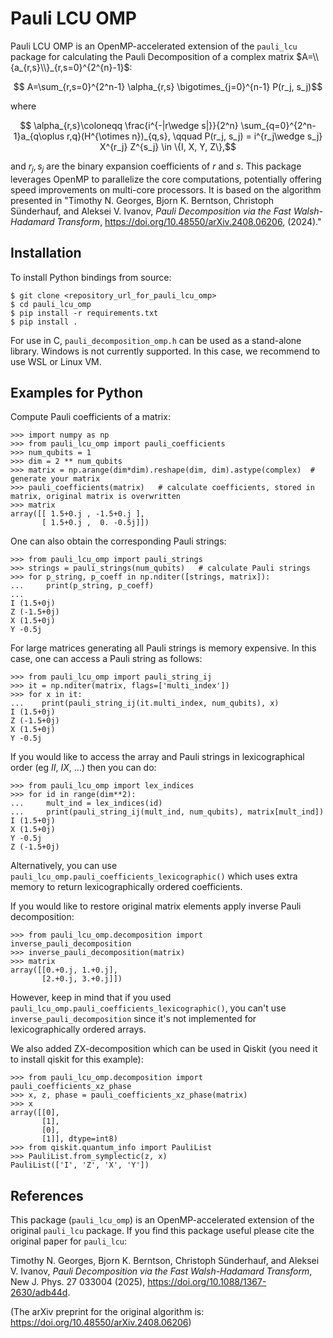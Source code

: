 # Pauli LCU OMP

Pauli LCU OMP is an OpenMP-accelerated extension of the `pauli_lcu` package for calculating the Pauli Decomposition of a complex matrix $`A=\\{a_{r,s}\\}_{r,s=0}^{2^{n}-1}`$:

```math
    A=\sum_{r,s=0}^{2^n-1} \alpha_{r,s} \bigotimes_{j=0}^{n-1} P(r_j, s_j)
```

where

```math
    \alpha_{r,s}\coloneqq \frac{i^{-|r\wedge s|}}{2^n} \sum_{q=0}^{2^n-1}a_{q\oplus r,q}(H^{\otimes n})_{q,s}, \qquad P(r_j, s_j) = i^{r_j\wedge s_j} X^{r_j} Z^{s_j} \in \{I, X, Y, Z\},
```

and $r_j, s_j$ are the binary expansion coefficients of $r$ and $s$.
This package leverages OpenMP to parallelize the core computations, potentially offering speed improvements on multi-core processors. It is based on the algorithm presented in "Timothy N. Georges, Bjorn K. Berntson, Christoph Sünderhauf, and Aleksei V. Ivanov, _Pauli Decomposition via the Fast Walsh-Hadamard Transform_, https://doi.org/10.48550/arXiv.2408.06206, (2024)."

## Installation
To install Python bindings from source:

    $ git clone <repository_url_for_pauli_lcu_omp> 
    $ cd pauli_lcu_omp
    $ pip install -r requirements.txt
    $ pip install .

For use in C, `pauli_decomposition_omp.h` can be used as a stand-alone library. 
Windows is not currently supported. In this case, we recommend to use WSL or Linux VM.

##  Examples for Python

Compute Pauli coefficients of a matrix:
```pycon
>>> import numpy as np
>>> from pauli_lcu_omp import pauli_coefficients
>>> num_qubits = 1
>>> dim = 2 ** num_qubits
>>> matrix = np.arange(dim*dim).reshape(dim, dim).astype(complex)  # generate your matrix
>>> pauli_coefficients(matrix)   # calculate coefficients, stored in matrix, original matrix is overwritten
>>> matrix
array([[ 1.5+0.j , -1.5+0.j ],
       [ 1.5+0.j ,  0. -0.5j]])
```

One can also obtain the corresponding Pauli strings:
```pycon
>>> from pauli_lcu_omp import pauli_strings
>>> strings = pauli_strings(num_qubits)   # calculate Pauli strings
>>> for p_string, p_coeff in np.nditer([strings, matrix]):
...     print(p_string, p_coeff)
...
I (1.5+0j)
Z (-1.5+0j)
X (1.5+0j)
Y -0.5j
```

For large matrices generating all Pauli strings is memory expensive. In this case, one can access a Pauli string as follows:

```pycon
>>> from pauli_lcu_omp import pauli_string_ij
>>> it = np.nditer(matrix, flags=['multi_index'])
>>> for x in it:
...    print(pauli_string_ij(it.multi_index, num_qubits), x)
I (1.5+0j)
Z (-1.5+0j)
X (1.5+0j)
Y -0.5j
```
If you would like to access the array and Pauli strings in lexicographical order (eg $II$, $IX$, ...) then you can do:

```pycon
>>> from pauli_lcu_omp import lex_indices
>>> for id in range(dim**2):
...     mult_ind = lex_indices(id)
...     print(pauli_string_ij(mult_ind, num_qubits), matrix[mult_ind])
I (1.5+0j)
X (1.5+0j)
Y -0.5j
Z (-1.5+0j)
```
Alternatively, you can use `pauli_lcu_omp.pauli_coefficients_lexicographic()` 
which uses extra memory to return lexicographically ordered coefficients. 

If you would like to restore original matrix elements apply inverse Pauli decomposition:
```pycon
>>> from pauli_lcu_omp.decomposition import inverse_pauli_decomposition
>>> inverse_pauli_decomposition(matrix)
>>> matrix
array([[0.+0.j, 1.+0.j],
       [2.+0.j, 3.+0.j]])
```
However, keep in mind that if you used `pauli_lcu_omp.pauli_coefficients_lexicographic()`, 
you can't use `inverse_pauli_decomposition` since it's not implemented for lexicographically ordered arrays.

We also added ZX-decomposition which can be used in Qiskit (you need it to install qiskit for this example):

```pycon
>>> from pauli_lcu_omp.decomposition import pauli_coefficients_xz_phase
>>> x, z, phase = pauli_coefficients_xz_phase(matrix)
>>> x 
array([[0],
       [1],
       [0],
       [1]], dtype=int8)
>>> from qiskit.quantum_info import PauliList
>>> PauliList.from_symplectic(z, x)
PauliList(['I', 'Z', 'X', 'Y'])
```

## References

This package (`pauli_lcu_omp`) is an OpenMP-accelerated extension of the original `pauli_lcu` package.
If you find this package useful please cite the original paper for `pauli_lcu`:

Timothy N. Georges, Bjorn K. Berntson, Christoph Sünderhauf, and Aleksei V. Ivanov, _Pauli Decomposition via the Fast Walsh-Hadamard Transform_, New J. Phys. 27 033004 (2025), https://doi.org/10.1088/1367-2630/adb44d.

(The arXiv preprint for the original algorithm is: https://doi.org/10.48550/arXiv.2408.06206)
